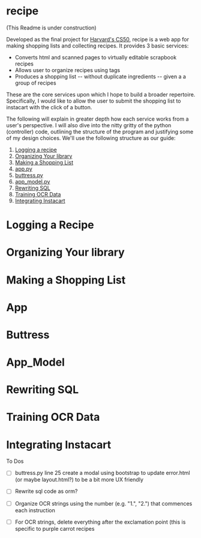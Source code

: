 # recipe
(This Readme is under construction)

Developed as the final project for <a href="https://cs50.harvard.edu/x/2021/">Harvard's CS50</a>, recipe is a web app for making shopping lists and collecting recipes. It provides 3 basic services:

- Converts html and scanned pages to virtually editable scrapbook recipes
- Allows user to organize recipes using tags
- Produces a shopping list -- without duplicate ingredients -- given a a group of recipes 

These are the core services upon which I hope to build a broader repertoire. Specifically, I would like to allow the user to submit the shopping list to instacart with the click of a button.

The following will explain in greater depth how each service works from a user's perspective. I will also dive into the nitty gritty of the python (controller) code, outlining the structure of the program and justifying some of my design choices. We'll use the following structure as our guide:


1. [Logging a recipe](#logging-a-recipe)
1. [Organizing Your library](#organizing-your-library)
1. [Making a Shopping List](#making-a-shopping-list)
3. [app.py](#app)
4. [buttress.py](#buttress)
5. [app_model.py](#app_model)
6. [Rewriting SQL](#rewriting-sql)
7. [Training OCR Data](#training-ocr-data)
8. [Integrating Instacart](#integrating-instacart)


# Logging a Recipe


# Organizing Your library


# Making a Shopping List


# App


# Buttress


# App_Model



# Rewriting SQL


# Training OCR Data


# Integrating Instacart



To Dos
- [ ] buttress.py line 25 create a modal using bootstrap to update error.html (or maybe layout.html?) to be a bit more UX friendly
- [ ] Rewrite sql code as orm?
- [ ] Organize OCR strings using the number (e.g. "1.", "2.") that commences each instruction
- [ ] For OCR strings, delete everything after the exclamation point (this is specific to purple carrot recipes

